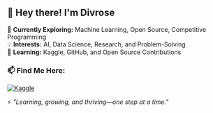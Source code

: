 ## 👋 Hey there! I'm Divrose

🌱 **Currently Exploring:** Machine Learning, Open Source, Competitive Programming  
💡 **Interests:** AI, Data Science, Research, and Problem-Solving  
📖 **Learning:** Kaggle, GitHub, and Open Source Contributions  

### 📫 Find Me Here:
[![Kaggle](https://img.shields.io/badge/Kaggle-Explorer-blue?logo=kaggle)](https://www.kaggle.com/divrose) 

⚡ *"Learning, growing, and thriving—one step at a time."*

<!--
# 👋 Hey there! I'm Divvy

🌱 **Currently Exploring:** Machine Learning, Open Source, Competitive Programming  
💡 **Interests:** AI, Data Science, Research, and Problem-Solving  
📖 **Learning:** Kaggle, GitHub, and Open Source Contributions  

### 📫 Find Me Here:
[![Kaggle](https://img.shields.io/badge/Kaggle-Explorer-blue?logo=kaggle)](https://www.kaggle.com/divrose)  
[![GitHub](https://img.shields.io/badge/GitHub-Profile-lightgrey?logo=github)](your-github-profile-link)  

⚡ *"Learning, growing, and thriving—one step at a time."*


**Divrose16/Divrose16** is a ✨ _special_ ✨ repository because its `README.md` (this file) appears on your GitHub profile.

Here are some ideas to get you started:

- 🔭 I’m currently working on ...
- 🌱 I’m currently learning ...
- 👯 I’m looking to collaborate on ...
- 🤔 I’m looking for help with ...
- 💬 Ask me about ...
- 📫 How to reach me: ...
- 😄 Pronouns: ...
- ⚡ Fun fact: ...
-->
